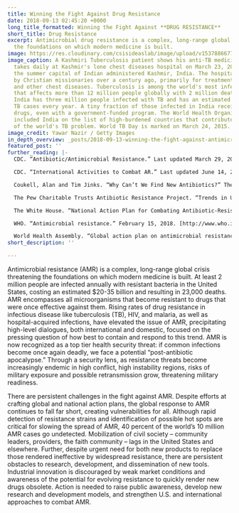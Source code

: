 ```yaml
---
title: Winning the Fight Against Drug Resistance
date: 2018-09-13 02:45:20 +0000
long_title_formatted: Winning the Fight Against **DRUG RESISTANCE**
short_title: Drug Resistance
excerpt: Antimicrobial drug resistance is a complex, long-range global crisis threatening
  the foundations on which modern medicine is built.
image: https://res.cloudinary.com/csisideaslab/image/upload/v1537886677/health-commission/Drug-Resistance.jpg
image_caption: A Kashmiri Tuberculosis patient shows his anti-TB medicines which he
  takes daily at Kashmir's lone chest diseases hospital on March 23, 2015 in Srinagar,
  the summer capital of Indian administered Kashmir, India. The hospital was established
  by Christian missionaries over a century ago, primarily for treatment of tuberculosis
  and other chest diseases. Tuberculosis is among the world's most infectious killers
  that affects more than 12 million people globally with 2 million deaths annually.
  India has three million people infected with TB and has an estimated 99,000 drug-resistant
  TB cases every year. A tiny fraction of those infected in India receive the proper
  drugs, even with a government-funded program. The World Health Organization has
  included India on the list of high-burdened countries that contribute to 80 percent
  of the world's TB problem. World TB Day is marked on March 24, 2015.
image_credit: Yawar Nazir / Getty Images
in_depth_overview: _posts/2018-09-13-winning-the-fight-against-antimicrobial-drug-resistance.md
featured_post: ''
further_reading: |-
  CDC. “Antibiotic/Antimicrobial Resistance.” Last updated March 29, 2018. [https://www.cdc.gov/drugresistance/index.html.](https://www.cdc.gov/drugresistance/index.html. "https://www.cdc.gov/drugresistance/index.html.")

  CDC. “International Activities to Combat AR.” Last updated June 14, 2018. [https://www.cdc.gov/drugresistance/intl-actvities.html.](https://www.cdc.gov/drugresistance/intl-actvities.html. "https://www.cdc.gov/drugresistance/intl-actvities.html.")

  Coukell, Alan and Tim Jinks. “Why Can’t We Find New Antibiotics?” The Pew Charitable Trusts Antibiotic Resistance Project. October 26, 2016. [http://www.pewtrusts.org/en/research-and-analysis/articles/2016/10/26/why-cant-we-find-new-antibiotics.](http://www.pewtrusts.org/en/research-and-analysis/articles/2016/10/26/why-cant-we-find-new-antibiotics. "http://www.pewtrusts.org/en/research-and-analysis/articles/2016/10/26/why-cant-we-find-new-antibiotics.")

  The Pew Charitable Trusts Antibiotic Resistance Project. “Trends in U.S. Antibiotic Use, 2018.” August 1, 2018. [http://www.pewtrusts.org/en/research-and-analysis/issue-briefs/2018/08/trends-in-us-antibiotic-use-2018#0-overview.](http://www.pewtrusts.org/en/research-and-analysis/issue-briefs/2018/08/trends-in-us-antibiotic-use-2018#0-overview. "http://www.pewtrusts.org/en/research-and-analysis/issue-briefs/2018/08/trends-in-us-antibiotic-use-2018#0-overview.")

  The White House. “National Action Plan for Combating Antibiotic-Resistant Bacteria.” March 2015. [https://www.cdc.gov/drugresistance/pdf/national_action_plan_for_combating_antibotic-resistant_bacteria.pdf](https://www.cdc.gov/drugresistance/pdf/national_action_plan_for_combating_antibotic-resistant_bacteria.pdf "https://www.cdc.gov/drugresistance/pdf/national_action_plan_for_combating_antibotic-resistant_bacteria.pdf")

  WHO. “Antimicrobial resistance.” February 15, 2018. [http://www.who.int/news-room/fact-sheets/detail/antimicrobial-resistance.](http://www.who.int/news-room/fact-sheets/detail/antimicrobial-resistance. "http://www.who.int/news-room/fact-sheets/detail/antimicrobial-resistance.")

  World Health Assembly. “Global action plan on antimicrobial resistance.” May 2015. [http://www.who.int/antimicrobial-resistance/global-action-plan/en/.](http://www.who.int/antimicrobial-resistance/global-action-plan/en/. "http://www.who.int/antimicrobial-resistance/global-action-plan/en/.")
short_description: ''

---
```

Antimicrobial resistance (AMR) is a complex, long-range global crisis threatening the foundations on which modern medicine is built. At least 2 million people are infected annually with resistant bacteria in the United States, costing an estimated $20-35 billion and resulting in 23,000 deaths. AMR encompasses all microorganisms that become resistant to drugs that were once effective against them. Rising rates of drug resistance in infectious disease like tuberculosis (TB), HIV, and malaria, as well as hospital-acquired infections, have elevated the issue of AMR, precipitating high-level dialogues, both international and domestic, focused on the pressing question of how best to contain and respond to this trend. AMR is now recognized as a top tier health security threat: if common infections become once again deadly, we face a potential “post-antibiotic apocalypse.” Through a security lens, as resistance threats become increasingly endemic in high conflict, high instability regions, risks of military exposure and possible retransmission grow, threatening military readiness.

There are persistent challenges in the fight against AMR. Despite efforts at crafting global and national action plans, the global response to AMR continues to fall far short, creating vulnerabilities for all. Although rapid detection of resistance strains and identification of possible hot spots are critical for slowing the spread of AMR, 40 percent of the world’s 10 million AMR cases go undetected. Mobilization of civil society – community leaders, providers, the faith community – lags in the United States and elsewhere. Further, despite urgent need for both new products to replace those rendered ineffective by widespread resistance, there are persistent obstacles to research, development, and dissemination of new tools. Industrial innovation is discouraged by weak market conditions and awareness of the potential for evolving resistance to quickly render new drugs obsolete. Action is needed to raise public awareness, develop new research and development models, and strengthen U.S. and international approaches to combat AMR.